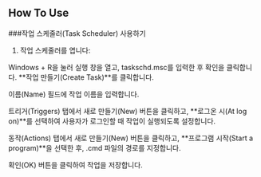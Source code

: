 ## How To Use
###작업 스케줄러(Task Scheduler) 사용하기
1. 작업 스케줄러를 엽니다:

Windows + R을 눌러 실행 창을 열고, taskschd.msc를 입력한 후 확인을 클릭합니다.
**작업 만들기(Create Task)**를 클릭합니다.

이름(Name) 필드에 작업 이름을 입력합니다.

트리거(Triggers) 탭에서 새로 만들기(New) 버튼을 클릭하고, **로그온 시(At log on)**를 선택하여 사용자가 로그인할 때 작업이 실행되도록 설정합니다.

동작(Actions) 탭에서 새로 만들기(New) 버튼을 클릭하고, **프로그램 시작(Start a program)**을 선택한 후, .cmd 파일의 경로를 지정합니다.

확인(OK) 버튼을 클릭하여 작업을 저장합니다.
